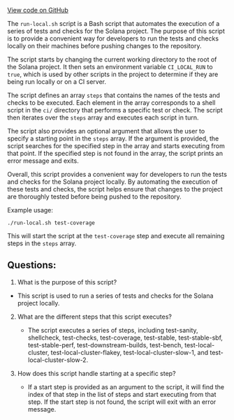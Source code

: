 
[View code on GitHub](https://github.com/solana-labs/solana/blob/master/ci/run-local.sh)

The `run-local.sh` script is a Bash script that automates the execution of a series of tests and checks for the Solana project. The purpose of this script is to provide a convenient way for developers to run the tests and checks locally on their machines before pushing changes to the repository.

The script starts by changing the current working directory to the root of the Solana project. It then sets an environment variable `CI_LOCAL_RUN` to `true`, which is used by other scripts in the project to determine if they are being run locally or on a CI server.

The script defines an array `steps` that contains the names of the tests and checks to be executed. Each element in the array corresponds to a shell script in the `ci/` directory that performs a specific test or check. The script then iterates over the `steps` array and executes each script in turn.

The script also provides an optional argument that allows the user to specify a starting point in the `steps` array. If the argument is provided, the script searches for the specified step in the array and starts executing from that point. If the specified step is not found in the array, the script prints an error message and exits.

Overall, this script provides a convenient way for developers to run the tests and checks for the Solana project locally. By automating the execution of these tests and checks, the script helps ensure that changes to the project are thoroughly tested before being pushed to the repository. 

Example usage:
```
./run-local.sh test-coverage
```
This will start the script at the `test-coverage` step and execute all remaining steps in the `steps` array.
## Questions: 
 1. What is the purpose of this script?
   - This script is used to run a series of tests and checks for the Solana project locally.

2. What are the different steps that this script executes?
   - The script executes a series of steps, including test-sanity, shellcheck, test-checks, test-coverage, test-stable, test-stable-sbf, test-stable-perf, test-downstream-builds, test-bench, test-local-cluster, test-local-cluster-flakey, test-local-cluster-slow-1, and test-local-cluster-slow-2.

3. How does this script handle starting at a specific step?
   - If a start step is provided as an argument to the script, it will find the index of that step in the list of steps and start executing from that step. If the start step is not found, the script will exit with an error message.